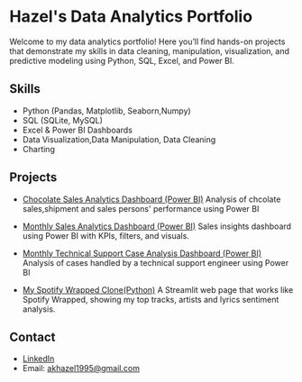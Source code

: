 # Hazel's Data Analytics Portfolio

Welcome to my data analytics portfolio! Here you’ll find hands-on projects that demonstrate my skills in data cleaning, manipulation, visualization, and predictive modeling using Python, SQL, Excel, and Power BI.

## Skills
- Python (Pandas, Matplotlib, Seaborn,Numpy)
- SQL (SQLite, MySQL)
- Excel & Power BI Dashboards
- Data Visualization,Data Manipulation, Data Cleaning 
- Charting

## Projects
- [Chocolate Sales Analytics Dashboard (Power BI)](https://hazelarasu.github.io/Awesome-Chocolates-Sales-Analysis/)
Analysis of chcolate sales,shipment and sales persons' performance using Power BI

- [Monthly Sales Analytics Dashboard (Power BI)](https://hazelarasu.github.io/Monthly-Sales-Analytics-Dashboard/)
Sales insights dashboard using Power BI with KPIs, filters, and visuals.

- [Monthly Technical Support Case Analysis Dashboard (Power BI)](https://hazelarasu.github.io/Monthly-Technical-Support-Case-Analysis/)
Analysis of cases handled by a technical support engineer using Power BI

- [My Spotify Wrapped Clone(Python)](https://hazelarasu.github.io/My-spotify-wrapped-clone/)
A Streamlit web page that works like Spotify Wrapped, showing my top tracks, artists and lyrics sentiment analysis.
## Contact
- [LinkedIn](https://www.linkedin.com/in/hazelarasu/)
- Email: akhazel1995@gmail.com
